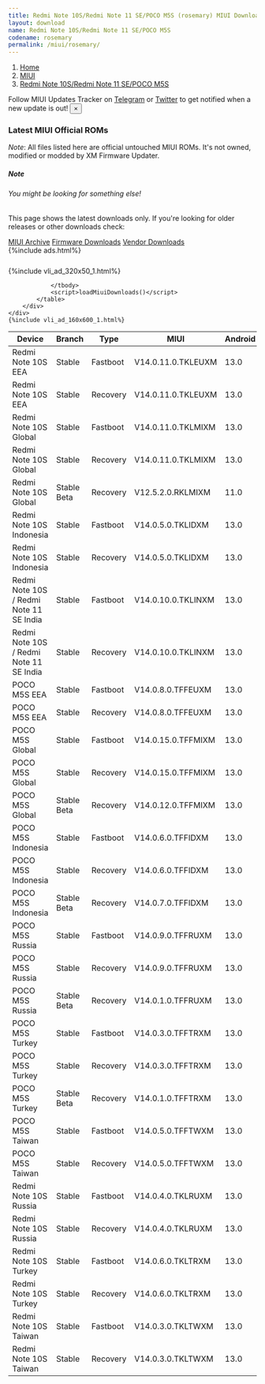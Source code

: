 ```yaml
---
title: Redmi Note 10S/Redmi Note 11 SE/POCO M5S (rosemary) MIUI Downloads
layout: download
name: Redmi Note 10S/Redmi Note 11 SE/POCO M5S
codename: rosemary
permalink: /miui/rosemary/
---
```

<nav aria-label="breadcrumb">
    <ol class="breadcrumb">
        <li class="breadcrumb-item"><a href="/">Home</a></li>
        <li class="breadcrumb-item"><a href="/miui/">MIUI</a></li>
        <li class="breadcrumb-item active" aria-current="page"><a href="/miui/rosemary/">Redmi Note 10S/Redmi Note 11 SE/POCO M5S</a></li>
    </ol>
</nav>
<div class="alert alert-primary alert-dismissible fade show" role="alert">
    Follow MIUI Updates Tracker on <a href="https://t.me/MIUIUpdatesTracker" class="alert-link">Telegram</a>
     or <a href="https://twitter.com/MiFwUpdater" class="alert-link">Twitter</a> to get notified when a new update is out!
    <button type="button" class="close" data-dismiss="alert" aria-label="Close">
        <span aria-hidden="true">&times;</span>
    </button>
</div>

### Latest MIUI Official ROMs
*Note*: All files listed here are official untouched MIUI ROMs. It's not owned, modified or modded by XM Firmware Updater.
<div class="card">
  <div class="card-body">
    <h5 class="card-title">Note</h5>
    <h6 class="card-subtitle mb-2 text-muted">You might be looking for something else!</h6>
    <p class="card-text">This page shows the latest downloads only.
     If you're looking for older releases or other downloads check:</p>
    <a href="/archive/miui/rosemary/" class="card-link">MIUI Archive</a>
    <a href="/firmware/rosemary/" class="card-link">Firmware Downloads</a>
    <a href="/vendor/rosemary/" class="card-link">Vendor Downloads</a>
  </div>
</div>
{%include ads.html%}
<div class="row justify-content-center">
    <div class="col-10">
        <div class="table-responsive-md" style="margin-top: 25px;">
            {%include vli_ad_320x50_1.html%}
            <table id="miui" class="display dt-responsive nowrap compact table table-striped table-hover table-sm">
                <thead class="thead-dark">
                    <tr>
                        <th data-ref="device">Device</th>
                        <th data-ref="branch">Branch</th>
                        <th data-ref="type">Type</th>
                        <th data-ref="miui">MIUI</th>
                        <th data-ref="android">Android</th>
                        <th data-ref="size">Size</th>
                        <th data-ref="size">Date</th>
                        <th data-ref="link">Link</th>
                    </tr>
                </thead>
                <tbody>
                <tr><td>Redmi Note 10S EEA</td><td>Stable</td><td>Fastboot</td><td>V14.0.11.0.TKLEUXM</td><td>13.0</td><td>6.5 GB</td><td>2024-07-18</td><td><a href="/miui/rosemary/stable/V14.0.11.0.TKLEUXM/">Download</a></td></tr>
<tr><td>Redmi Note 10S EEA</td><td>Stable</td><td>Recovery</td><td>V14.0.11.0.TKLEUXM</td><td>13.0</td><td>3.8 GB</td><td>2024-08-02</td><td><a href="/miui/rosemary/stable/V14.0.11.0.TKLEUXM/">Download</a></td></tr>
<tr><td>Redmi Note 10S Global</td><td>Stable</td><td>Fastboot</td><td>V14.0.11.0.TKLMIXM</td><td>13.0</td><td>6.7 GB</td><td>2024-07-09</td><td><a href="/miui/rosemary/stable/V14.0.11.0.TKLMIXM/">Download</a></td></tr>
<tr><td>Redmi Note 10S Global</td><td>Stable</td><td>Recovery</td><td>V14.0.11.0.TKLMIXM</td><td>13.0</td><td>3.8 GB</td><td>2024-07-22</td><td><a href="/miui/rosemary/stable/V14.0.11.0.TKLMIXM/">Download</a></td></tr>
<tr><td>Redmi Note 10S Global</td><td>Stable Beta</td><td>Recovery</td><td>V12.5.2.0.RKLMIXM</td><td>11.0</td><td>2.5 GB</td><td>2021-05-06</td><td><a href="/miui/rosemary/stable beta/V12.5.2.0.RKLMIXM/">Download</a></td></tr>
<tr><td>Redmi Note 10S Indonesia</td><td>Stable</td><td>Fastboot</td><td>V14.0.5.0.TKLIDXM</td><td>13.0</td><td>6.0 GB</td><td>2024-04-14</td><td><a href="/miui/rosemary/stable/V14.0.5.0.TKLIDXM/">Download</a></td></tr>
<tr><td>Redmi Note 10S Indonesia</td><td>Stable</td><td>Recovery</td><td>V14.0.5.0.TKLIDXM</td><td>13.0</td><td>3.7 GB</td><td>2024-05-20</td><td><a href="/miui/rosemary/stable/V14.0.5.0.TKLIDXM/">Download</a></td></tr>
<tr><td>Redmi Note 10S / Redmi Note 11 SE India</td><td>Stable</td><td>Fastboot</td><td>V14.0.10.0.TKLINXM</td><td>13.0</td><td>5.6 GB</td><td>2024-06-07</td><td><a href="/miui/rosemary/stable/V14.0.10.0.TKLINXM/">Download</a></td></tr>
<tr><td>Redmi Note 10S / Redmi Note 11 SE India</td><td>Stable</td><td>Recovery</td><td>V14.0.10.0.TKLINXM</td><td>13.0</td><td>3.7 GB</td><td>2024-06-15</td><td><a href="/miui/rosemary/stable/V14.0.10.0.TKLINXM/">Download</a></td></tr>
<tr><td>POCO M5S EEA</td><td>Stable</td><td>Fastboot</td><td>V14.0.8.0.TFFEUXM</td><td>13.0</td><td>6.5 GB</td><td>2024-08-16</td><td><a href="/miui/rosemary/stable/V14.0.8.0.TFFEUXM/">Download</a></td></tr>
<tr><td>POCO M5S EEA</td><td>Stable</td><td>Recovery</td><td>V14.0.8.0.TFFEUXM</td><td>13.0</td><td>3.8 GB</td><td>2024-08-23</td><td><a href="/miui/rosemary/stable/V14.0.8.0.TFFEUXM/">Download</a></td></tr>
<tr><td>POCO M5S Global</td><td>Stable</td><td>Fastboot</td><td>V14.0.15.0.TFFMIXM</td><td>13.0</td><td>6.7 GB</td><td>2024-07-17</td><td><a href="/miui/rosemary/stable/V14.0.15.0.TFFMIXM/">Download</a></td></tr>
<tr><td>POCO M5S Global</td><td>Stable</td><td>Recovery</td><td>V14.0.15.0.TFFMIXM</td><td>13.0</td><td>3.8 GB</td><td>2024-08-05</td><td><a href="/miui/rosemary/stable/V14.0.15.0.TFFMIXM/">Download</a></td></tr>
<tr><td>POCO M5S Global</td><td>Stable Beta</td><td>Recovery</td><td>V14.0.12.0.TFFMIXM</td><td>13.0</td><td>3.8 GB</td><td>2024-06-12</td><td><a href="/miui/rosemary/stable beta/V14.0.12.0.TFFMIXM/">Download</a></td></tr>
<tr><td>POCO M5S Indonesia</td><td>Stable</td><td>Fastboot</td><td>V14.0.6.0.TFFIDXM</td><td>13.0</td><td>5.9 GB</td><td>2024-07-04</td><td><a href="/miui/rosemary/stable/V14.0.6.0.TFFIDXM/">Download</a></td></tr>
<tr><td>POCO M5S Indonesia</td><td>Stable</td><td>Recovery</td><td>V14.0.6.0.TFFIDXM</td><td>13.0</td><td>3.7 GB</td><td>2024-07-16</td><td><a href="/miui/rosemary/stable/V14.0.6.0.TFFIDXM/">Download</a></td></tr>
<tr><td>POCO M5S Indonesia</td><td>Stable Beta</td><td>Recovery</td><td>V14.0.7.0.TFFIDXM</td><td>13.0</td><td>3.8 GB</td><td>2024-09-02</td><td><a href="/miui/rosemary/stable beta/V14.0.7.0.TFFIDXM/">Download</a></td></tr>
<tr><td>POCO M5S Russia</td><td>Stable</td><td>Fastboot</td><td>V14.0.9.0.TFFRUXM</td><td>13.0</td><td>6.3 GB</td><td>2024-06-20</td><td><a href="/miui/rosemary/stable/V14.0.9.0.TFFRUXM/">Download</a></td></tr>
<tr><td>POCO M5S Russia</td><td>Stable</td><td>Recovery</td><td>V14.0.9.0.TFFRUXM</td><td>13.0</td><td>3.8 GB</td><td>2024-07-04</td><td><a href="/miui/rosemary/stable/V14.0.9.0.TFFRUXM/">Download</a></td></tr>
<tr><td>POCO M5S Russia</td><td>Stable Beta</td><td>Recovery</td><td>V14.0.1.0.TFFRUXM</td><td>13.0</td><td>3.8 GB</td><td>2023-06-15</td><td><a href="/miui/rosemary/stable beta/V14.0.1.0.TFFRUXM/">Download</a></td></tr>
<tr><td>POCO M5S Turkey</td><td>Stable</td><td>Fastboot</td><td>V14.0.3.0.TFFTRXM</td><td>13.0</td><td>5.9 GB</td><td>2024-07-08</td><td><a href="/miui/rosemary/stable/V14.0.3.0.TFFTRXM/">Download</a></td></tr>
<tr><td>POCO M5S Turkey</td><td>Stable</td><td>Recovery</td><td>V14.0.3.0.TFFTRXM</td><td>13.0</td><td>3.8 GB</td><td>2024-07-19</td><td><a href="/miui/rosemary/stable/V14.0.3.0.TFFTRXM/">Download</a></td></tr>
<tr><td>POCO M5S Turkey</td><td>Stable Beta</td><td>Recovery</td><td>V14.0.1.0.TFFTRXM</td><td>13.0</td><td>3.7 GB</td><td>2023-06-25</td><td><a href="/miui/rosemary/stable beta/V14.0.1.0.TFFTRXM/">Download</a></td></tr>
<tr><td>POCO M5S Taiwan</td><td>Stable</td><td>Fastboot</td><td>V14.0.5.0.TFFTWXM</td><td>13.0</td><td>5.6 GB</td><td>2024-07-18</td><td><a href="/miui/rosemary/stable/V14.0.5.0.TFFTWXM/">Download</a></td></tr>
<tr><td>POCO M5S Taiwan</td><td>Stable</td><td>Recovery</td><td>V14.0.5.0.TFFTWXM</td><td>13.0</td><td>3.7 GB</td><td>2024-07-30</td><td><a href="/miui/rosemary/stable/V14.0.5.0.TFFTWXM/">Download</a></td></tr>
<tr><td>Redmi Note 10S Russia</td><td>Stable</td><td>Fastboot</td><td>V14.0.4.0.TKLRUXM</td><td>13.0</td><td>6.4 GB</td><td>2024-07-17</td><td><a href="/miui/rosemary/stable/V14.0.4.0.TKLRUXM/">Download</a></td></tr>
<tr><td>Redmi Note 10S Russia</td><td>Stable</td><td>Recovery</td><td>V14.0.4.0.TKLRUXM</td><td>13.0</td><td>3.8 GB</td><td>2024-08-01</td><td><a href="/miui/rosemary/stable/V14.0.4.0.TKLRUXM/">Download</a></td></tr>
<tr><td>Redmi Note 10S Turkey</td><td>Stable</td><td>Fastboot</td><td>V14.0.6.0.TKLTRXM</td><td>13.0</td><td>6.0 GB</td><td>2024-07-25</td><td><a href="/miui/rosemary/stable/V14.0.6.0.TKLTRXM/">Download</a></td></tr>
<tr><td>Redmi Note 10S Turkey</td><td>Stable</td><td>Recovery</td><td>V14.0.6.0.TKLTRXM</td><td>13.0</td><td>3.8 GB</td><td>2024-08-06</td><td><a href="/miui/rosemary/stable/V14.0.6.0.TKLTRXM/">Download</a></td></tr>
<tr><td>Redmi Note 10S Taiwan</td><td>Stable</td><td>Fastboot</td><td>V14.0.3.0.TKLTWXM</td><td>13.0</td><td>5.7 GB</td><td>2024-08-05</td><td><a href="/miui/rosemary/stable/V14.0.3.0.TKLTWXM/">Download</a></td></tr>
<tr><td>Redmi Note 10S Taiwan</td><td>Stable</td><td>Recovery</td><td>V14.0.3.0.TKLTWXM</td><td>13.0</td><td>3.7 GB</td><td>2024-08-12</td><td><a href="/miui/rosemary/stable/V14.0.3.0.TKLTWXM/">Download</a></td></tr>

                </tbody>
                <script>loadMiuiDownloads()</script>
            </table>
        </div>
    </div>
    {%include vli_ad_160x600_1.html%}
</div>
